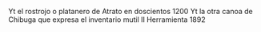Yt el rostrojo o platanero de Atrato en doscientos 1200
Yt la otra canoa de Chibuga que expresa el inventario
mutil II
Herramienta
1892